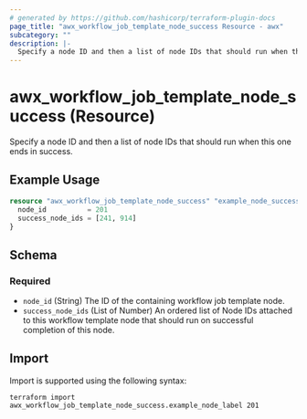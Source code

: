 ```yaml
---
# generated by https://github.com/hashicorp/terraform-plugin-docs
page_title: "awx_workflow_job_template_node_success Resource - awx"
subcategory: ""
description: |-
  Specify a node ID and then a list of node IDs that should run when this one ends in success.
---
```


# awx_workflow_job_template_node_success (Resource)

Specify a node ID and then a list of node IDs that should run when this one ends in success.

## Example Usage

```terraform
resource "awx_workflow_job_template_node_success" "example_node_success" {
  node_id          = 201
  success_node_ids = [241, 914]
}
```

<!-- schema generated by tfplugindocs -->
## Schema

### Required

- `node_id` (String) The ID of the containing workflow job template node.
- `success_node_ids` (List of Number) An ordered list of Node IDs attached to this workflow template node that should run on successful completion of this node.

## Import

Import is supported using the following syntax:

```shell
terraform import awx_workflow_job_template_node_success.example_node_label 201
```
